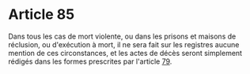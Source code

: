 # Article 85

Dans tous les cas de mort violente, ou dans les prisons et maisons de réclusion, ou d'exécution à mort, il ne sera fait sur les registres aucune mention de ces circonstances, et les actes de décès seront simplement rédigés dans les formes prescrites par l'article <a href='/affichCodeArticle.do?cidTexte=LEGITEXT000006070721&idArticle=LEGIARTI000006421236&dateTexte=&categorieLien=cid' title='Code civil - art. 79 (V)'>79</a>.